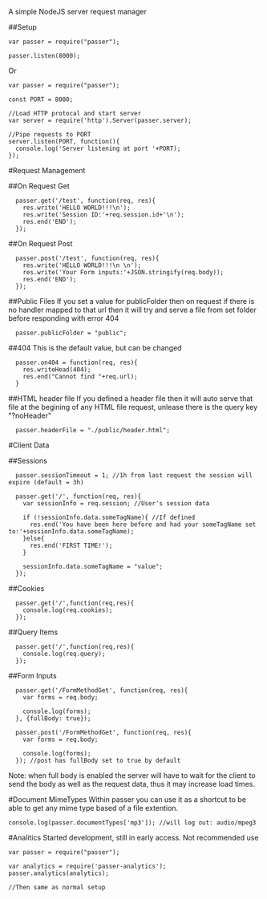 A simple NodeJS server request manager   

##Setup
```
var passer = require("passer");

passer.listen(8000);
```   
Or   
```
var passer = require("passer");

const PORT = 8000;

//Load HTTP protocal and start server
var server = require('http').Server(passer.server);

//Pipe requests to PORT
server.listen(PORT, function(){
  console.log('Server listening at port '+PORT);
});
```   



#Request Management

##On Request Get
```
  passer.get('/test', function(req, res){
    res.write('HELLO WORLD!!!\n');
    res.write('Session ID:'+req.session.id+'\n');
    res.end('END');
  });
```


##On Request Post
```
  passer.post('/test', function(req, res){
    res.write('HELLO WORLD!!!\n \n');
    res.write('Your Form inputs:'+JSON.stringify(req.body));
    res.end('END');
  });
```

##Public Files
If you set a value for publicFolder then on request if there is no handler mapped
to that url then it will try and serve a file from set folder before responding with
error 404
```
  passer.publicFolder = "public";
```

##404
This is the default value, but can be changed
```
  passer.on404 = function(req, res){
    res.writeHead(404);
    res.end("Cannot find "+req.url);
  }
```

##HTML header file
If you defined a header file then it will auto serve that file at the begining
of any HTML file request, unlease there is the query key "?noHeader"
```
  passer.headerFile = "./public/header.html";
```




#Client Data

##Sessions
```
  passer.sessionTimeout = 1; //1h from last request the session will expire (default = 3h)

  passer.get('/', function(req, res){
    var sessionInfo = req.session; //User's session data

    if (!sessionInfo.data.someTagName){ //If defined
      res.end('You have been here before and had your someTagName set to:'+sessionInfo.data.someTagName);
    }else{
      res.end('FIRST TIME!');
    }

    sessionInfo.data.someTagName = "value";
  });
```


##Cookies
```
  passer.get('/',function(req,res){
    console.log(req.cookies);
  });
```


##Query Items
```
  passer.get('/',function(req,res){
    console.log(req.query);
  });
```


##Form Inputs
```
  passer.get('/FormMethodGet', function(req, res){
    var forms = req.body;

    console.log(forms);
  }, {fullBody: true});

  passer.post('/FormMethodGet', function(req, res){
    var forms = req.body;

    console.log(forms);
  }); //post has fullBody set to true by default
```   
Note: when full body is enabled the server will have to wait for the client to
send the body as well as the request data, thus it may increase load times.




#Document MimeTypes
Within passer you can use it as a shortcut to be able to get any mime type based
of a file extention.
```
console.log(passer.documentTypes['mp3']); //will log out: audio/mpeg3
```




#Analitics
Started development, still in early access.
Not recommended use
```
var passer = require("passer");

var analytics = require('passer-analytics');
passer.analytics(analytics);

//Then same as normal setup
```
